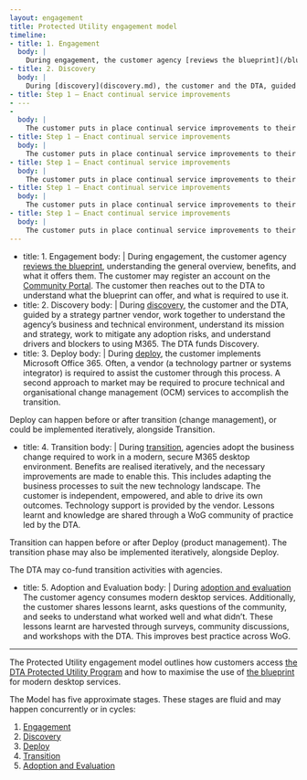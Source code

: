 ```yaml
---
layout: engagement
title: Protected Utility engagement model
timeline:
- title: 1. Engagement
  body: | 
    During engagement, the customer agency [reviews the blueprint](/blueprint/), understanding the general overview, benefits, and what it offers them. The customer may register an account on the [Community Portal](www.community.desktop.gov.au). The customer then reaches out to the DTA to understand what the blueprint can offer, and what is required to use it.
- title: 2. Discovery
  body: | 
    During [discovery](discovery.md), the customer and the DTA, guided by a strategy partner vendor, work together to understand the agency’s business and technical environment, understand its mission and strategy, work to mitigate any adoption risks, and understand drivers and blockers to using M365. The DTA funds Discovery.
- title: Step 1 – Enact continual service improvements
- ---
- 
  body: | 
    The customer puts in place continual service improvements to their modern desktop suite. They may do this through continuing a support agreement with a technology partner, or their own in-house ICT and change capability.
- title: Step 1 – Enact continual service improvements
  body: | 
    The customer puts in place continual service improvements to their modern desktop suite. They may do this through continuing a support agreement with a technology partner, or their own in-house ICT and change capability.
- title: Step 1 – Enact continual service improvements
  body: | 
    The customer puts in place continual service improvements to their modern desktop suite. They may do this through continuing a support agreement with a technology partner, or their own in-house ICT and change capability.
- title: Step 1 – Enact continual service improvements
  body: | 
    The customer puts in place continual service improvements to their modern desktop suite. They may do this through continuing a support agreement with a technology partner, or their own in-house ICT and change capability.
- title: Step 1 – Enact continual service improvements
  body: | 
    The customer puts in place continual service improvements to their modern desktop suite. They may do this through continuing a support agreement with a technology partner, or their own in-house ICT and change capability.
---
```


- title: 1. Engagement
  body: |
    During engagement, the customer agency [reviews the blueprint](/blueprint/), understanding the general overview, benefits, and what it offers them. The customer may register an account on the [Community Portal](www.community.desktop.gov.au). The customer then reaches out to the DTA to understand what the blueprint can offer, and what is required to use it.  
- title: 2. Discovery
  body: |
    During [discovery](discovery.md), the customer and the DTA, guided by a strategy partner vendor, work together to understand the agency’s business and technical environment, understand its mission and strategy, work to mitigate any adoption risks, and understand drivers and blockers to using M365. The DTA funds Discovery. 
- title: 3. Deploy
  body: | 
    During [deploy](/deploy.md), the customer implements Microsoft Office 365. Often, a vendor (a technology partner or systems integrator) is required to assist the customer through this process. A second approach to market may be required to procure technical and organisational change management (OCM) services to accomplish the transition.

Deploy can happen before or after transition (change management), or could be implemented iteratively, alongside Transition.
- title: 4. Transition
  body: | 
    During [transition](/transition.md), agencies adopt the business change required to work in a modern, secure M365 desktop environment. Benefits are realised iteratively, and the necessary improvements are made to enable this. This includes adapting the business processes to suit the new technology landscape. The customer is independent, empowered, and able to drive its own outcomes. Technology support is provided by the vendor. Lessons learnt and knowledge are shared through a WoG community of practice led by the DTA.

Transition can happen before or after Deploy (product management). The transition phase may also be implemented iteratively, alongside Deploy.

The DTA may co-fund transition activities with agencies.
- title: 5. Adoption and Evaluation
  body: |
   During [adoption and evaluation](/adoption-evaluation.md) The customer agency consumes modern desktop services. Additionally, the customer shares lessons learnt, asks questions of the community, and seeks to understand what worked well and what didn’t. These lessons learnt are harvested through surveys, community discussions, and workshops with the DTA. This improves best practice across WoG.
---

The Protected Utility engagement model outlines how customers access [the DTA Protected Utility Program](/faq) and how to maximise the use of [the blueprint](/blueprint) for modern desktop services. 

The Model has five approximate stages. These stages are fluid and may happen concurrently or in cycles:
1. [Engagement](/engagement.md)
2. [Discovery](/discovery.md)
3. [Deploy](/deploy.md)
4. [Transition](/transition.md)
5. [Adoption and Evaluation](/adoption-evaluation.md)
